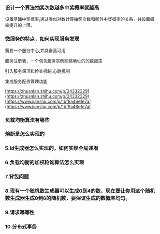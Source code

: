 ### 设计一个算法抽奖次数越多中奖概率就越高

设置基础中奖概率,通过类似对数计算抽奖次数和额外中奖概率的关系，并设置概率提升的上限。

### 微服务的特点，如何实现服务发现

需要一个服务中心,并具备高可用

服务注册表，一个包含服务实例网络地址的的数据库

引入服务保活和检查机制,心跳机制

集成服务配置管理功能

[https://zhuanlan.zhihu.com/p/34332329](https://zhuanlan.zhihu.com/p/34332329)
[https://www.jianshu.com/p/1bf9a46efe7a](https://www.jianshu.com/p/1bf9a46efe7a)

### 负载均衡算法有哪些

### 熔断是怎么实现的

### 5.id生成器怎么实现的，如何实现全局递增

### 6.负载均衡的加权轮询算法怎么实现

### 7.背包问题

### 8.现有一个随机数生成器可以生成0到4的数，现在要让你用这个随机数生成器生成0到6的随机数，要保证生成的数概率均匀。

### 9.请求幂等性

### 10.分布式事务

